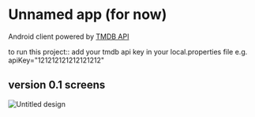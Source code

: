 # Unnamed app (for now)
Android client powered by [TMDB API ](https://www.themoviedb.org/)

to run this project:: add your tmdb api key in your local.properties file 
e.g. apiKey="121212121212121212"

## version 0.1 screens



![Untitled design](https://github.com/ngonimapfumo/movies-tv/assets/14276738/e817d1ec-5d84-455a-99cb-fdfaf35e7e30)

